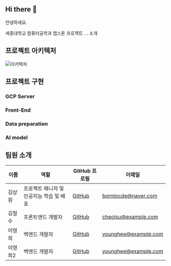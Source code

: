 ## Hi there 👋

안녕하세요.

세종대학교 컴퓨터공학과 캡스톤 프로젝트 ... 소개

## 프로젝트 아키텍처

![아키텍처](https://github.com/AI-based-ETA/.github/assets/65798779/d7fb4559-270e-42e2-9b43-e034fdf5145b)

## 프로젝트 구현

### GCP Server

### Front-End

### Data preparation

### AI model

## 팀원 소개

| 이름 | 역할 | GitHub 프로필 | 이메일 |
|------|------|----------------|--------|
| 김상원 | 프로젝트 매니저 및 인공지능 학습 및 배포 | [GitHub](https://github.com/daydream-er) | borntocde@naver.com |
| 김철수 | 프론트엔드 개발자 | [GitHub](https://github.com/cheolsu) | cheolsu@example.com |
| 이영희 | 백엔드 개발자 | [GitHub](https://github.com/younghee) | younghee@example.com |
| 이영희2 | 백엔드 개발자 | [GitHub](https://github.com/younghee) | younghee@example.com |
